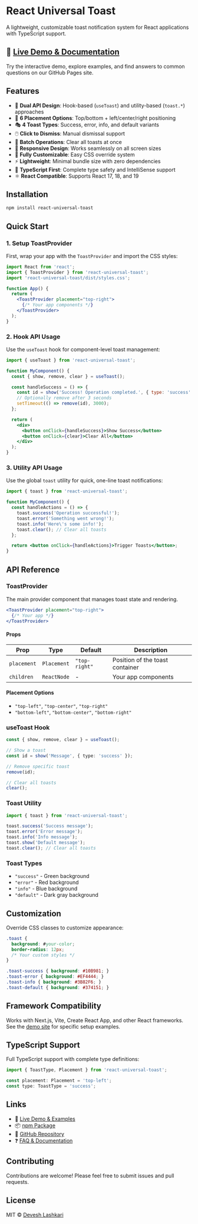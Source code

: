 # React Universal Toast

A lightweight, customizable toast notification system for React applications with TypeScript support.

## 🚀 [Live Demo & Documentation](https://deveshlashkari.github.io/react-universal-toast)

Try the interactive demo, explore examples, and find answers to common questions on our GitHub Pages site.

## Features

- 🎯 **Dual API Design**: Hook-based (`useToast`) and utility-based (`toast.*`) approaches
- 🎨 **6 Placement Options**: Top/bottom + left/center/right positioning
- 🎭 **4 Toast Types**: Success, error, info, and default variants
- 🖱️ **Click to Dismiss**: Manual dismissal support
- 🧹 **Batch Operations**: Clear all toasts at once
- 📱 **Responsive Design**: Works seamlessly on all screen sizes
- 🎨 **Fully Customizable**: Easy CSS override system
- ⚡ **Lightweight**: Minimal bundle size with zero dependencies
- 🔧 **TypeScript First**: Complete type safety and IntelliSense support
- ⚛️ **React Compatible**: Supports React 17, 18, and 19

## Installation

```bash
npm install react-universal-toast
```

## Quick Start

### 1. Setup ToastProvider

First, wrap your app with the `ToastProvider` and import the CSS styles:

```jsx
import React from 'react';
import { ToastProvider } from 'react-universal-toast';
import 'react-universal-toast/dist/styles.css';

function App() {
  return (
    <ToastProvider placement="top-right">
      {/* Your app components */}
    </ToastProvider>
  );
}
```

### 2. Hook API Usage

Use the `useToast` hook for component-level toast management:

```jsx
import { useToast } from 'react-universal-toast';

function MyComponent() {
  const { show, remove, clear } = useToast();

  const handleSuccess = () => {
    const id = show('Success! Operation completed.', { type: 'success' });
    // Optionally remove after 3 seconds
    setTimeout(() => remove(id), 3000);
  };

  return (
    <div>
      <button onClick={handleSuccess}>Show Success</button>
      <button onClick={clear}>Clear All</button>
    </div>
  );
}
```

### 3. Utility API Usage

Use the global `toast` utility for quick, one-line toast notifications:

```jsx
import { toast } from 'react-universal-toast';

function MyComponent() {
  const handleActions = () => {
    toast.success('Operation successful!');
    toast.error('Something went wrong!');
    toast.info('Here\'s some info!');
    toast.clear(); // Clear all toasts
  };

  return <button onClick={handleActions}>Trigger Toasts</button>;
}
```

## API Reference

### ToastProvider

The main provider component that manages toast state and rendering.

```jsx
<ToastProvider placement="top-right">
  {/* Your app */}
</ToastProvider>
```

#### Props

| Prop | Type | Default | Description |
|------|------|---------|-------------|
| `placement` | `Placement` | `"top-right"` | Position of the toast container |
| `children` | `ReactNode` | - | Your app components |

#### Placement Options

- `"top-left"`, `"top-center"`, `"top-right"`
- `"bottom-left"`, `"bottom-center"`, `"bottom-right"`

### useToast Hook

```typescript
const { show, remove, clear } = useToast();

// Show a toast
const id = show('Message', { type: 'success' });

// Remove specific toast
remove(id);

// Clear all toasts
clear();
```

### Toast Utility

```typescript
import { toast } from 'react-universal-toast';

toast.success('Success message');
toast.error('Error message');
toast.info('Info message');
toast.show('Default message');
toast.clear(); // Clear all toasts
```

### Toast Types

- `"success"` - Green background
- `"error"` - Red background  
- `"info"` - Blue background
- `"default"` - Dark gray background

## Customization

Override CSS classes to customize appearance:

```css
.toast {
  background: #your-color;
  border-radius: 12px;
  /* Your custom styles */
}

.toast-success { background: #10B981; }
.toast-error { background: #EF4444; }
.toast-info { background: #3B82F6; }
.toast-default { background: #374151; }
```

## Framework Compatibility

Works with Next.js, Vite, Create React App, and other React frameworks. See the [demo site](https://deveshlashkari.github.io/react-universal-toast) for specific setup examples.

## TypeScript Support

Full TypeScript support with complete type definitions:

```typescript
import { ToastType, Placement } from 'react-universal-toast';

const placement: Placement = 'top-left';
const type: ToastType = 'success';
```

## Links

- 🚀 [Live Demo & Examples](https://deveshlashkari.github.io/react-universal-toast)
- 📦 [npm Package](https://www.npmjs.com/package/react-universal-toast)
- 🐙 [GitHub Repository](https://github.com/deveshlashkari/react-universal-toast)
- ❓ [FAQ & Documentation](https://deveshlashkari.github.io/react-universal-toast#faq)

## Contributing

Contributions are welcome! Please feel free to submit issues and pull requests.

## License

MIT © [Devesh Lashkari](https://github.com/deveshlashkari)